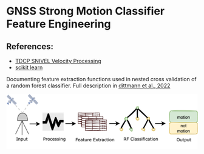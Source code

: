 # GNSS Strong Motion Classifier Feature Engineering

## References:
* [TDCP SNIVEL Velocity Processing](https://github.com/crowellbw/SNIVEL)
* [scikit learn](https://github.com/scikit-learn/scikit-learn)

Documenting feature extraction functions used in nested cross validation of a random forest classifier.
Full description in [dittmann et al., 2022](https://www.essoar.org/doi/10.1002/essoar.10511532.1)

![wf](data/figure_2.png)




